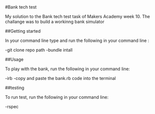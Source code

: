 #Bank tech test

My solution to the Bank tech test task of Makers Academy week 10.
The challange was to build a workinng bank simulator 

##Getting started

In your command line type and run the following in your command line :

-git clone repo path
-bundle intall

##Usage

To play with the bank, run the following in your command line:

-irb
-copy and paste the bank.rb code into the terminal

##testing

To run test, run the following in your command line:

-rspec
